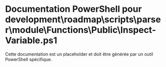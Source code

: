 # Documentation PowerShell pour development\roadmap\scripts\parser\module\Functions\Public\Inspect-Variable.ps1

Cette documentation est un placeholder et doit être générée par un outil PowerShell spécifique.
